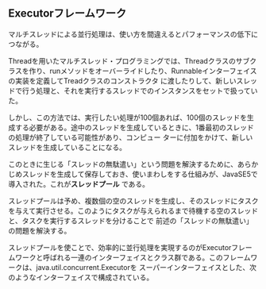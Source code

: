 ## Executorフレームワーク

マルチスレッドによる並行処理は、使い方を間違えるとパフォーマンスの低下につながる。

Threadを用いたマルチスレッド・プログラミングでは、Threadクラスのサブクラスを作り、runメソッドをオーバーライドしたり、Runnableインターフェイスの実装を定義してTreadクラスのコンストラクタ
に渡したりして、新しいスレッドで行う処理と、それを実行するスレッドでのインスタンスをセットで扱っていた。

しかし、この方法では、実行したい処理が100個あれば、100個のスレッドを生成する必要がある。途中のスレッドを生成しているときに、1番最初のスレッドの処理が終了している可能性があり、コンピュー
ターに付加をかけて、新しいスレッドを生成していることになる。

このときに生じる「スレッドの無駄遣い」という問題を解決するために、あらかじめスレッドを生成して保存しておき、使いまわしをする仕組みが、JavaSE5で導入された。これが**スレッドプール**
である。

スレッドプールは予め、複数個の空のスレッドを生成し、そのスレッドにタスクを与えて実行させる。このようにタスクが与えられるまで待機する空のスレッドと、タスクを実行するスレッドを分けることで
前述の「スレッドの無駄遣い」の問題を解決する。

スレッドプールを使ことで、効率的に並行処理を実現するのがExecutorフレームワークと呼ばれる一連のインターフェイスとクラス群である。このフレームワークは、java.util.concurrent.Executorを
スーパーインターフェイスとした、次のようなインターフェイスで構成されている。

